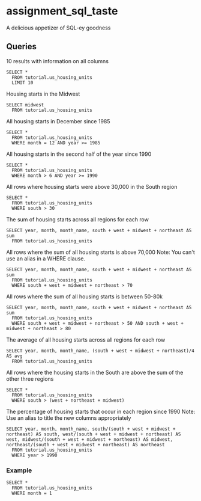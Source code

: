 # assignment_sql_taste
A delicious appetizer of SQL-ey goodness


## Queries
10 results with information on all columns
```
SELECT *
  FROM tutorial.us_housing_units
  LIMIT 10
```

Housing starts in the Midwest
```
SELECT midwest
  FROM tutorial.us_housing_units
```

All housing starts in December since 1985
```
SELECT *
  FROM tutorial.us_housing_units
  WHERE month = 12 AND year >= 1985
```

All housing starts in the second half of the year since 1990
```
SELECT *
  FROM tutorial.us_housing_units
  WHERE month > 6 AND year >= 1990
```

All rows where housing starts were above 30,000 in the South region
```
SELECT *
  FROM tutorial.us_housing_units
  WHERE south > 30
```

The sum of housing starts across all regions for each row
```
SELECT year, month, month_name, south + west + midwest + northeast AS sum
  FROM tutorial.us_housing_units
```

All rows where the sum of all housing starts is above 70,000 Note: You can't use an alias in a WHERE clause.
```
SELECT year, month, month_name, south + west + midwest + northeast AS sum
  FROM tutorial.us_housing_units
  WHERE south + west + midwest + northeast > 70
```

All rows where the sum of all housing starts is between 50-80k
```
SELECT year, month, month_name, south + west + midwest + northeast AS sum
  FROM tutorial.us_housing_units
  WHERE south + west + midwest + northeast > 50 AND south + west + midwest + northeast > 80
```

The average of all housing starts across all regions for each row
```
SELECT year, month, month_name, (south + west + midwest + northeast)/4 AS avg
  FROM tutorial.us_housing_units
```

All rows where the housing starts in the South are above the sum of the other three regions
```
SELECT *
  FROM tutorial.us_housing_units
  WHERE south > (west + northeast + midwest)
```

The percentage of housing starts that occur in each region since 1990 Note: Use an alias to title the new columns appropriately
```
SELECT year, month, month_name, south/(south + west + midwest + northeast) AS south, west/(south + west + midwest + northeast) AS west, midwest/(south + west + midwest + northeast) AS midwest, northeast/(south + west + midwest + northeast) AS northeast
  FROM tutorial.us_housing_units
  WHERE year > 1990
```


### Example

```
SELECT *
  FROM tutorial.us_housing_units
  WHERE month = 1
```
